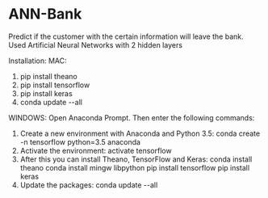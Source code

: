 # ANN-Bank
Predict if the customer with the certain information will leave the bank. Used Artificial Neural Networks with 2 hidden layers

Installation:
MAC:
1. pip install theano
2. pip install tensorflow 
3. pip install keras 
4. conda update --all

WINDOWS:
Open Anaconda Prompt. Then enter the following commands: 
1. Create a new environment with Anaconda and Python 3.5:
conda create -n tensorflow python=3.5 anaconda
2. Activate the environment:
activate tensorflow
3. After this you can install Theano, TensorFlow and Keras: conda install theano
conda install mingw libpython
pip install tensorflow
pip install keras
4. Update the packages:
conda update --all
